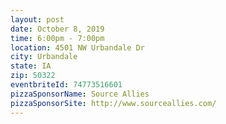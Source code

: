 ```yaml
---
layout: post
date: October 8, 2019
time: 6:00pm - 7:00pm
location: 4501 NW Urbandale Dr
city: Urbandale
state: IA
zip: 50322
eventbriteId: 74773516601
pizzaSponsorName: Source Allies
pizzaSponsorSite: http://www.sourceallies.com/
---
```

